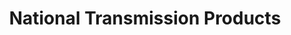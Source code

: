 ---
title: "National Transmission Products"
url: /phoenix/national-transmission-products/
shop: Autoteile
---
